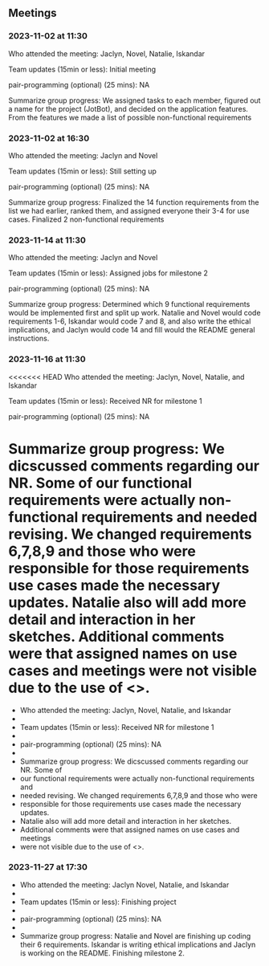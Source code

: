 ## Meetings

### 2023-11-02 at 11:30

Who attended the meeting: Jaclyn, Novel, Natalie, Iskandar

Team updates (15min or less): Initial meeting

pair-programming (optional) (25 mins): NA

Summarize group progress: We assigned tasks to each member, figured out a 
name for the project (JotBot), and decided on the application features. From the features we 
made a list of possible non-functional requirements

### 2023-11-02 at 16:30

Who attended the meeting: Jaclyn and Novel

Team updates (15min or less): Still setting up

pair-programming (optional) (25 mins): NA

Summarize group progress: Finalized the 14 function requirements from the list we had 
earlier, ranked them, and assigned everyone their 3-4 for use cases. Finalized 2 
non-functional requirements

### 2023-11-14 at 11:30

Who attended the meeting: Jaclyn and Novel

Team updates (15min or less): Assigned jobs for milestone 2

pair-programming (optional) (25 mins): NA

Summarize group progress: Determined which 9 functional requirements would 
be implemented first and split up work. Natalie and Novel would code 
requirements 1-6, Iskandar would code 7 and 8, and also write the ethical 
implications, and Jaclyn would code 14 and fill would the README general 
instructions.

### 2023-11-16 at 11:30

<<<<<<< HEAD
Who attended the meeting: Jaclyn, Novel, Natalie, and Iskandar

Team updates (15min or less): Received NR for milestone 1

pair-programming (optional) (25 mins): NA

Summarize group progress: We dicscussed comments regarding our NR. Some of 
our functional requirements were actually non-functional requirements and 
needed revising. We changed requirements 6,7,8,9 and those who were 
responsible for those requirements use cases made the necessary updates. 
Natalie also will add more detail and interaction in her sketches. 
Additional comments were that assigned names on use cases and meetings 
were not visible due to the use of <>.
=======
- Who attended the meeting: Jaclyn, Novel, Natalie, and Iskandar
- 
- Team updates (15min or less): Received NR for milestone 1
- 
- pair-programming (optional) (25 mins): NA
- 
- Summarize group progress: We dicscussed comments regarding our NR. Some of 
- our functional requirements were actually non-functional requirements and 
- needed revising. We changed requirements 6,7,8,9 and those who were 
- responsible for those requirements use cases made the necessary updates. 
- Natalie also will add more detail and interaction in her sketches. 
- Additional comments were that assigned names on use cases and meetings 
- were not visible due to the use of <>.

### 2023-11-27 at 17:30

- Who attended the meeting: Jaclyn Novel, Natalie, and Iskandar
-
- Team updates (15min or less): Finishing project
- 
- pair-programming (optional) (25 mins): NA
- 
- Summarize group progress: Natalie and Novel are finishing up coding 
their 6 requirements. Iskandar is writing ethical implications and Jaclyn 
is working on the README. Finishing milestone 2.
